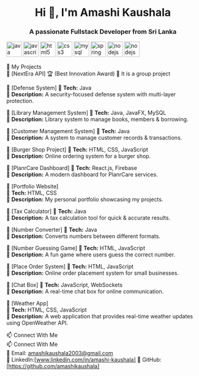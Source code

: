 <h1 align="center">Hi 👋, I'm Amashi Kaushala</h1>
<h3 align="center">A passionate Fullstack Developer from Sri Lanka</h3>
<p align="left">  
  <img src="https://cdn.jsdelivr.net/gh/devicons/devicon/icons/java/java-original.svg" alt="java" width="40" height="40"/>  
  <img src="https://cdn.jsdelivr.net/gh/devicons/devicon/icons/javascript/javascript-original.svg" alt="javascript" width="40" height="40"/>  
  <img src="https://cdn.jsdelivr.net/gh/devicons/devicon/icons/html5/html5-original.svg" alt="html5" width="40" height="40"/>  
  <img src="https://cdn.jsdelivr.net/gh/devicons/devicon/icons/css3/css3-original.svg" alt="css3" width="40" height="40"/>  
  <img src="https://cdn.jsdelivr.net/gh/devicons/devicon/icons/mysql/mysql-original.svg" alt="mysql" width="40" height="40"/>  
  <img src="https://cdn.jsdelivr.net/gh/devicons/devicon/icons/spring/spring-original.svg" alt="spring" width="40" height="40"/>  
  <img src="https://cdn.jsdelivr.net/gh/devicons/devicon/icons/nodejs/nodejs-original.svg" alt="nodejs" width="40" height="40"/> 
   <img src="https://cdn.jsdelivr.net/gh/devicons/devicon/icons/nodejs/boostrapt-original.svg" alt="nodejs" width="40" height="40"/>
</p>  

 🌟 My Projects  
 🔹 [NextEra API]  🏆 (Best Innovation Award)
🔹 It is a group project

 🔹 [Defense System] 
🔹 **Tech:** Java  
🔹 **Description:** A security-focused defense system with multi-layer protection.  

🔹 [Library Management System] 
🔹 **Tech:** Java, JavaFX, MySQL  
🔹 **Description:** Library system to manage books, members & borrowing.  

🔹 [Customer Management System] 
🔹 **Tech:** Java  
🔹 **Description:** A system to manage customer records & transactions.  

 🔹 [Burger Shop Project] 
🔹 **Tech:** HTML, CSS, JavaScript  
🔹 **Description:** Online ordering system for a burger shop.  

 🔹 [PlanrCare Dashboard] 
🔹 **Tech:** React.js, Firebase  
🔹 **Description:** A modern dashboard for PlanrCare services.  

 🔹 [Portfolio Website]   
🔹 **Tech:** HTML, CSS  
🔹 **Description:** My personal portfolio showcasing my projects.  

 🔹 [Tax Calculator] 
🔹 **Tech:** Java  
🔹 **Description:** A tax calculation tool for quick & accurate results.  

 🔹 [Number Converter] 
🔹 **Tech:** Java  
🔹 **Description:** Converts numbers between different formats.  

 🔹 [Number Guessing Game] 
🔹 **Tech:** HTML, JavaScript  
🔹 **Description:** A fun game where users guess the correct number.  

🔹 [Place Order System] 
🔹 **Tech:** HTML, JavaScript  
🔹 **Description:** Online order placement system for small businesses.  

 🔹 [Chat Box] 
🔹 **Tech:** JavaScript, WebSockets  
🔹 **Description:** A real-time chat box for online communication.  

🔹 [Weather App]  
🔹 **Tech:** HTML, CSS, JavaScript  
🔹 **Description:** A web application that provides real-time weather updates using OpenWeather API.  

📫 Connect With Me  
 📫 Connect With Me  
📧 Email: amashikaushala2003@gmail.com  
💼 LinkedIn:[www.linkedin.com/in/amashi-kaushala] 
🚀 GitHub: [https://github.com/amashikaushala] 
